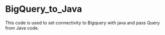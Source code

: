 # BigQuery_to_Java
This code is used to set connectivity to Bigquery with java and pass Query from Java code.
